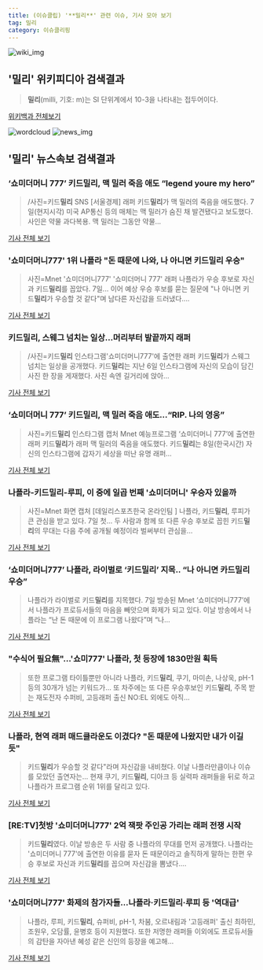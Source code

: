 ```yaml
---
title: (이슈클립) '**밀리**' 관련 이슈, 기사 모아 보기
tag: 밀리
category: 이슈클리핑
---
```

![wiki_img](https://user-images.githubusercontent.com/42597476/44503234-41136a80-a6d0-11e8-9071-6fc6418eafe4.png)
## **'**밀리**'** 위키피디아 검색결과
>**밀리**(milli, 기호: m)는 SI 단위계에서 10-3을 나타내는 접두어이다.

<a href="https://ko.wikipedia.org/wiki/밀리" target="_blank">위키백과 전체보기</a>

![wordcloud](https://s3.ap-northeast-2.amazonaws.com/lyrics101-wordcloud/2018-09-08-1536374726.png)
![news_img](https://user-images.githubusercontent.com/42597476/44507050-1206f400-a6e4-11e8-8d98-7ffbfebb353f.png)
## **'**밀리**'** 뉴스속보 검색결과
### ‘쇼미더머니 777’ 키드**밀리**, 맥 밀러 죽음 애도 “legend youre my hero”

>/사진=키드**밀리** SNS [서울경제] 래퍼 키드**밀리**가 맥 밀러의 죽음을 애도했다. 7일(현지시각) 미국 AP통신 등의 매체는 맥 밀러가 숨진 채 발견됐다고 보도했다. 사인은 약물 과다복용. 맥 밀러는 그동안 약물...

<a href="http://www.sedaily.com/NewsView/1S4K2EGYS2" target="_blank">기사 전체 보기</a>

### '쇼미더머니777' 1위 나플라 "돈 때문에 나와, 나 아니면 키드**밀리** 우승"

>사진=Mnet '쇼미더머니777' '쇼미더머니 777' 래퍼 나플라가 우승 후보로 자신과 키드**밀리**를 꼽았다. 7일... 이어 예상 우승 후보를 묻는 질문에 "나 아니면 키드**밀리**가 우승할 것 같다"며 남다른 자신감을 드러냈다....

<a href="http://sports.hankooki.com/lpage/entv/201809/sp20180908084123136660.htm" target="_blank">기사 전체 보기</a>

### 키드**밀리**, 스웨그 넘치는 일상...머리부터 발끝까지 래퍼

>/사진=키드**밀리** 인스타그램'쇼미더머니777'에 출연한 래퍼 키드**밀리**가 스웨그 넘치는 일상을 공개했다. 키드**밀리**는 지난 6일 인스타그램에 자신의 모습이 담긴 사진 한 장을 게재했다. 사진 속엔 길거리에 앉아...

<a href="http://www.asiatoday.co.kr/view.php?key=20180908000922374" target="_blank">기사 전체 보기</a>

### ‘쇼미더머니 777’ 키드**밀리**, 맥 밀러 죽음 애도…“RIP. 나의 영웅”

>사진=키드**밀리** 인스타그램 캡처 Mnet 예능프로그램 ‘쇼미더머니 777’에 출연한 래퍼 키드**밀리**가 래퍼 맥 밀러의 죽음을 애도했다. 키드**밀리**는 8일(한국시간) 자신의 인스타그램에 갑자기 세상을 떠난 유명 래퍼...

<a href="http://view.asiae.co.kr/news/view.htm?idxno=2018090811204237231" target="_blank">기사 전체 보기</a>

### 나플라-키드**밀리**-루피, 이 중에 일곱 번째 '쇼미더머니' 우승자 있을까

>사진=Mnet 화면 캡처 [데일리스포츠한국 온라인팀 ] 나플라, 키드**밀리**, 루피가 큰 관심을 받고 있다. 7일 첫... 두 사람과 함께 또 다른 우승 후보로 꼽힌 키드**밀리**의 무대는 다음 주에 공개될 예정이라 벌써부터 관심을...

<a href="http://www.dailysportshankook.co.kr/news/articleView.html?idxno=195137" target="_blank">기사 전체 보기</a>

### ‘쇼미더머니777’ 나플라, 라이벌로 ‘키드**밀리**’ 지목.. “나 아니면 카드**밀리** 우승”

>나플라가 라이벌로 키드**밀리**를 지목했다. 7일 방송된 Mnet ‘쇼미더머니777’에서 나플라가 프로듀서들의 마음을 빼앗으며 화제가 되고 있다. 이날 방송에서 나플라는 “난 돈 때문에 이 프로그램 나왔다”며 “나...

<a href="http://www.kookje.co.kr/news2011/asp/newsbody.asp?code=0500&key=20180908.99099003132" target="_blank">기사 전체 보기</a>

### "수식어 필요無"…'쇼미777' 나플라, 첫 등장에 1830만원 획득

>또한 프로그램 타이틀뿐만 아니라 나플라, 키드**밀리**, 쿠기, 마미손, 나상욱, pH-1 등의 30개가 넘는 키워드가... 또 차주에는 또 다른 우승후보인 키드**밀리**, 주목 받는 재도전자 수퍼비, 고등래퍼 출신 NO:EL 외에도 아직...

<a href="http://sports.chosun.com/news/ntype.htm?id=201809080100067100005222&servicedate=20180908" target="_blank">기사 전체 보기</a>

### 나플라, 현역 래퍼 매드클라운도 이겼다? "돈 때문에 나왔지만 내가 이길 듯"

>키드**밀리**가 우승할 것 같다"라며 자신감을 내비쳤다. 이날 나플라만큼이나 이슈를 모았던 출연자는... 현재 쿠기, 키드**밀리**, 디아크 등 실력파 래퍼들을 뒤로 하고 나플라가 프로그램 순위 1위를 달리고 있다.

<a href="http://www.newstown.co.kr/news/articleView.html?idxno=339748" target="_blank">기사 전체 보기</a>

### [RE:TV]첫방 '쇼미더머니777' 2억 잭팟 주인공 가리는 래퍼 전쟁 시작

>키드**밀리**였다. 이날 방송은 두 사람 중 나플라의 무대를 먼저 공개했다. 나플라는 '쇼미더머니 777'에 출연한 이유를 묻자 돈 때문이라고 솔직하게 말하는 한편 우승 후보로 자신과 키드**밀리**를 꼽으며 자신감을 뽐냈다....

<a href="http://news1.kr/articles/?3420931" target="_blank">기사 전체 보기</a>

### '쇼미더머니777' 화제의 참가자들…나플라·키드**밀리**·루피 등 '역대급'

>나플라, 루피, 키드**밀리**, 슈퍼비, pH-1, 차붐, 오르내림과 '고등래퍼' 출신 최하민, 조원우, 오담률, 윤병호 등이 지원했다. 또한 저명한 래퍼들 이외에도 프로듀서들의 감탄을 자아낸 혜성 같은 신인의 등장을 예고해...

<a href="http://news20.busan.com/controller/newsController.jsp?newsId=20180907000211" target="_blank">기사 전체 보기</a>


